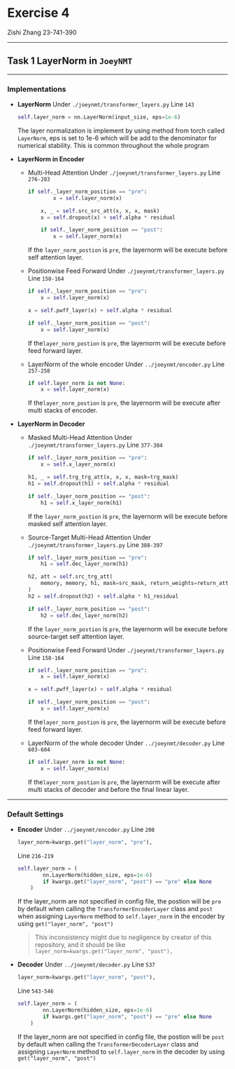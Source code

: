 # Exercise 4

Zishi Zhang
23-741-390

---

## Task 1 LayerNorm in `JoeyNMT`

---

### Implementations

- **LayerNorm**
    Under `./joeynmt/transformer_layers.py` Line `143`
    ```python
    self.layer_norm = nn.LayerNorm(input_size, eps=1e-6)
    ```

    The layer normalization is implement by using method from torch called `LayerNorm`, eps is set to 1e-6 which will be add to the denominator for numerical stability. This is common throughout the whole program

- **LayerNorm in Encoder**
    - Multi-Head Attention
        Under `./joeynmt/transformer_layers.py` Line `276-283`
        ```python
        if self._layer_norm_position == "pre":
                x = self.layer_norm(x)

            x, _ = self.src_src_att(x, x, x, mask)
            x = self.dropout(x) + self.alpha * residual

            if self._layer_norm_position == "post":
                x = self.layer_norm(x)
        ```

        If the `layer_norm_postion` is `pre`, the layernorm will be execute before self attention layer.
    
    - Positionwise Feed Forward
        Under `./joeynmt/transformer_layers.py` Line `158-164`
        ```python
        if self._layer_norm_position == "pre":
            x = self.layer_norm(x)

        x = self.pwff_layer(x) + self.alpha * residual

        if self._layer_norm_position == "post":
            x = self.layer_norm(x)
        ```

        If the`layer_norm_postion` is `pre`, the layernorm will be execute before feed forward layer.
    
    - LayerNorm of the whole encoder
        Under `../joeynmt/encoder.py` Line `257-258`
        ```python
        if self.layer_norm is not None:
            x = self.layer_norm(x)
        ```

        If the`layer_norm_postion` is `pre`, the layernorm will be execute after multi stacks of encoder.

- **LayerNorm in Decoder**
    - Masked Multi-Head Attention
        Under `./joeynmt/transformer_layers.py` Line `377-384`
        ```python
        if self._layer_norm_position == "pre":
            x = self.x_layer_norm(x)

        h1, _ = self.trg_trg_att(x, x, x, mask=trg_mask)
        h1 = self.dropout(h1) + self.alpha * residual

        if self._layer_norm_position == "post":
            h1 = self.x_layer_norm(h1)
        ```

        If the `layer_norm_postion` is `pre`, the layernorm will be execute before masked self attention layer.
    
    - Source-Target Multi-Head Attention
        Under `./joeynmt/transformer_layers.py` Line `388-397`
        ```python
        if self._layer_norm_position == "pre":
            h1 = self.dec_layer_norm(h1)

        h2, att = self.src_trg_att(
            memory, memory, h1, mask=src_mask, return_weights=return_attention
        )
        h2 = self.dropout(h2) + self.alpha * h1_residual

        if self._layer_norm_position == "post":
            h2 = self.dec_layer_norm(h2)
        ```

        If the `layer_norm_postion` is `pre`, the layernorm will be execute before source-target self attention layer.
    
    - Positionwise Feed Forward
        Under `./joeynmt/transformer_layers.py` Line `158-164`
        ```python
        if self._layer_norm_position == "pre":
            x = self.layer_norm(x)

        x = self.pwff_layer(x) + self.alpha * residual

        if self._layer_norm_position == "post":
            x = self.layer_norm(x)
        ```

        If the`layer_norm_postion` is `pre`, the layernorm will be execute before feed forward layer.
    
    - LayerNorm of the whole decoder
        Under `../joeynmt/decoder.py` Line `603-604`
        ```python
        if self.layer_norm is not None:
            x = self.layer_norm(x)
        ```

        If the`layer_norm_postion` is `pre`, the layernorm will be execute after multi stacks of decoder and before the final linear layer.

---

### Default Settings

- **Encoder**
    Under `../joeynmt/encoder.py` Line `208`
    ```python
    layer_norm=kwargs.get("layer_norm", "pre"),
    ```

    Line `216-219`
    ```python
    self.layer_norm = (
            nn.LayerNorm(hidden_size, eps=1e-6)
            if kwargs.get("layer_norm", "post") == "pre" else None
        )
    ```

    If the layer_norm are not specified in config file, the postion will be `pre` by default when calling the `TransformerEncoderLayer` class and `post` when assigning `LayerNorm` method to `self.layer_norm` in the encoder by using `get("layer_norm", "post")`
    
    > This inconsistency might due to negligence by creator of this repository, and it should be like `layer_norm=kwargs.get("layer_norm", "post"),`

- **Decoder**
    Under `../joeynmt/decoder.py` Line `537`
    ```python
    layer_norm=kwargs.get("layer_norm", "post"),
    ```

    Line `543-546`
    ```python
    self.layer_norm = (
            nn.LayerNorm(hidden_size, eps=1e-6)
            if kwargs.get("layer_norm", "post") == "pre" else None
        )
    ```

    If the layer_norm are not specified in config file, the postion will be `post` by default when calling the `TransformerDecoderLayer` class and assigning `LayerNorm` method to `self.layer_norm` in the decoder by using `get("layer_norm", "post")`